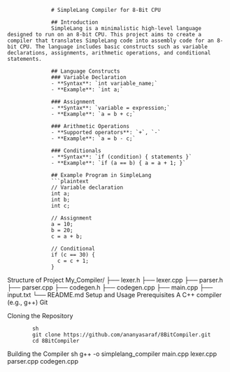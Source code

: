                   # SimpleLang Compiler for 8-Bit CPU
                  
                  ## Introduction
                  SimpleLang is a minimalistic high-level language designed to run on an 8-bit CPU. This project aims to create a compiler that translates SimpleLang code into assembly code for an 8-bit CPU. The language includes basic constructs such as variable declarations, assignments, arithmetic operations, and conditional statements.
                  
                  ## Language Constructs
                  ### Variable Declaration
                  - **Syntax**: `int variable_name;`
                  - **Example**: `int a;`
                  
                  ### Assignment
                  - **Syntax**: `variable = expression;`
                  - **Example**: `a = b + c;`
                  
                  ### Arithmetic Operations
                  - **Supported operators**: `+`, `-`
                  - **Example**: `a = b - c;`
                  
                  ### Conditionals
                  - **Syntax**: `if (condition) { statements }`
                  - **Example**: `if (a == b) { a = a + 1; }`
                  
                  ## Example Program in SimpleLang
                  ```plaintext
                  // Variable declaration
                  int a;
                  int b;
                  int c;
                  
                  // Assignment
                  a = 10;
                  b = 20;
                  c = a + b;
                  
                  // Conditional
                  if (c == 30) {
                    c = c + 1;
                  }

Structure of Project
                My_Compiler/
                ├── lexer.h
                ├── lexer.cpp
                ├── parser.h
                ├── parser.cpp
                ├── codegen.h
                ├── codegen.cpp
                ├── main.cpp
                ├── input.txt
                └── README.md
 Setup and Usage
        Prerequisites
            A C++ compiler (e.g., g++)
            Git

Cloning the Repository

            sh
            git clone https://github.com/ananyasaraf/8BitCompiler.git
            cd 8BitCompiler
Building the Compiler
            sh
            g++ -o simplelang_compiler main.cpp lexer.cpp parser.cpp codegen.cpp 
